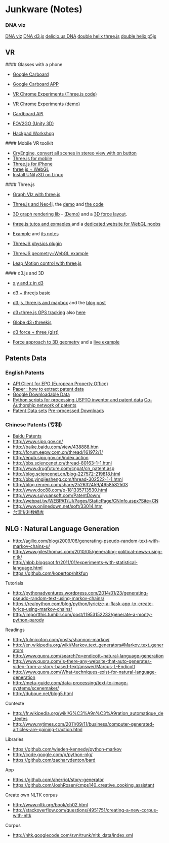 # Junkware (Notes)


### DNA viz



[DNA viz](http://mkweb.bcgsc.ca/)
[DNA d3.js](https://www.google.fr/search?safe=off&biw=1366&bih=606&tbm=isch&sa=1&q=dna+d3.js&oq=dna+d3.js&gs_l=img.3...292761.295443.0.295600.7.7.0.0.0.0.287.908.0j5j1.6.0....0...1c.1.51.img..7.0.0.CnmQDO1ubpE)
[delicio.us DNA](http://www.bigpixel.net/work/p_deliciousDna.html)
[double helix three.js](http://codepen.io/chris-creditdesign/pen/tKmqG)
[double helix p5js](http://www.openprocessing.org/sketch/103983)


## VR

#### Glasses with a phone

* [Google Carboard](https://developers.google.com/cardboard/)
* [Google Carboard APP](https://play.google.com/store/apps/details?id=com.google.samples.apps.cardboarddemo)
* [VR Chrome Experiments (Three.js code)](http://vr.chromeexperiments.com/example.html)
* [VR Chrome Experiments (demo)](http://vr.chromeexperiments.com)
* [Cardboard API](https://developers.google.com/cardboard/overview)
* [FOV2GO (Unity 3D)](http://projects.ict.usc.edu/mxr/diy/fov2go-developer/)

* [Hackpad Workshop](https://hackpad.com/Fabrique-ton-casque-de-realite-augmentee-labo-J0lflQOMRWf)

#### Mobile VR toolkit

* [CryEngine, convert all scenes in stereo view with on button](http://cryengine.com/)
* [Three.js for mobile](https://speakerdeck.com/judytuna/interactive-3d-for-mobile-web-introducing-three-dot-js)
* [Three.js for iPhone](http://stackoverflow.com/questions/16099843/ios-html5-with-three-js-development)
* [three js + WebGL](http://threejs.org/examples/#webgl_effects_stereo)
* [Install UNity3D on Linux](http://wiki.unity3d.com/index.php/Running_Unity_on_Linux_through_Wine#Prerequisites)

#### Three.js

* [Graph VIz with three.js](https://github.com/davidpiegza/Graph-Visualization)
* [Three.js and Neo4j](http://maxdemarzi.com/2012/04/16/using-three-js-with-neo4j/),  the [demo](http://neothree.herokuapp.com/index.html) and [the code](https://github.com/maxdemarzi/neo_three)
* [3D graph rendering lib](https://github.com/anvaka/ngraph/tree/master/examples/three.js/Basic) - [(Demo)](http://anvaka.github.io/ngraph/examples/three.js/Basic/index.html?graph=balancedBinTree&n=6) and a [3D force layout](https://github.com/anvaka/ngraph.forcelayout3d.git).

* [three.js tutos and exmaples ](http://tutorialzine.com/2013/09/20-impressive-examples-for-learning-webgl-with-three-js/) and a [dedicated website for WebGL noobs](http://learningthreejs.com/)
* [Example](http://jhclaura.com/meshup/noise3d/index.html) and [its notes](http://www.jhclaura.com/study-note_three-js/)
* [ThreeJS physics plugin](http://chandlerprall.github.io/Physijs/)
* [ThreeJS geometry+WebGL example](https://twitter.com/ProfStemkoski/status/356530868145229827)
* [Leap Motion control with three.js](https://github.com/cabbibo/Leap-Object-Controls)


#### d3.js and 3D

* [x,y and z in d3](http://stackoverflow.com/questions/21043260/3-dimension-x-y-and-z-graph-using-d3-js)
* [d3 + threejs basic](http://makc3d.wordpress.com/2013/10/30/using-d3-js-with-three-js/)
* [d3.js, three.js and mapbox](https://github.com/sghall/threejs-maps) and the [blog post](http://www.delimited.io/blog/2014/5/10/maps-with-d3js-threejs-and-mapbox)
* [d3+three.js GPS tracking](http://blog.thematicmapping.org/2013/11/showing-gps-tracks-in-3d-with-threejs.html) also [here](http://css.dzone.com/articles/render-geographic-information)
* [Globe d3+threekjs](http://techslides.com/d3-globe-with-canvas-webgl-and-three-js/)
* [d3 force + three (gist)](https://gist.github.com/artzub/4714063/)

* [Force approach to 3D geometry](http://www.delimited.io/blog/2014/6/17/force-directed-graphs-in-d3) and a [live example](http://bl.ocks.org/christophermanning/raw/1703449/f5d28373af4970da23cc963580e18f4fdecf72fa/)





## Patents Data

### English Patents

* [API Client for EPO (European Property Office) ](https://github.com/55minutes/python-epo-ops-client)
* [Paper : how to extract patent data](http://www.funginstitute.berkeley.edu/sites/default/files/Extracting_and_Formatting.pdf)
* [Google Downloadable Data](http://www.google.com/googlebooks/uspto-patents-grants-text.html)
* [Python scripts for processing USPTO inventor and patent data](https://github.com/funginstitute/patentprocessor/)
[Co-Authorship network of patents](http://thedata.harvard.edu/dvn/dv/patent/faces/study/StudyPage.xhtml?globalId=hdl:1902.1/15705&studyListingIndex=0_fd8595bd5c692dce0bef4ed95108)
* [Patent Data sets](http://www.nber.org/patents)
[Pre-processed Downloads](https://github.com/funginstitute/downloads)

### Chinese Patents (专利)

* [Baidu Patents](http://zhuanli.baidu.com/)
* http://www.sipo.gov.cn/
* http://baike.baidu.com/view/438888.htm
* http://forum.eepw.com.cn/thread/161972/1/
* http://epub.sipo.gov.cn/index.action
* http://bbs.sciencenet.cn/thread-80163-1-1.html
* http://www.drugfuture.com/cnpat/cn_patent.asp
* http://blog.sciencenet.cn/blog-227572-219818.html
* http://bbs.yingjiesheng.com/thread-302522-1-1.html
* http://blog.renren.com/share/252632459/4658582503
* http://www.doc88.com/p-181335713530.html
* http://www.suiyuansoft.com/PatentDown/
* http://webpat.tw/WEBPAT/UI/Pages/StaticPage/CNInfo.aspx?Site=CN
* http://www.onlinedown.net/soft/33014.htm
* [台湾专利数据库](http://www.apipa.org.tw/)


## NLG : Natural Language Generation


* http://agiliq.com/blog/2009/06/generating-pseudo-random-text-with-markov-chains-u/
* http://www.gilesthomas.com/2010/05/generating-political-news-using-nltk/
* http://nlpb.blogspot.fr/2011/01/experiments-with-statistical-language.html
* https://github.com/kopertop/nltkfun



Tutorials

* http://pythonadventures.wordpress.com/2014/01/23/generating-pseudo-random-text-using-markov-chains/
* https://realpython.com/blog/python/lyricize-a-flask-app-to-create-lyrics-using-markov-chains/
* http://importthis.tumblr.com/post/11953152233/generate-a-monty-python-parody

Readings

* http://fulmicoton.com/posts/shannon-markov/
* http://en.wikipedia.org/wiki/Markov_text_generators#Markov_text_generators
* http://www.quora.com/search?q=endicott+natural-language-generation
* http://www.quora.com/Is-there-any-website-that-auto-generates-video-from-a-story-based-text/answer/Marcus-L-Endicott
* http://www.quora.com/What-techniques-exist-for-natural-language-generation
* http://meta-guide.com/data-processing/text-to-image-systems/scenemaker/
* http://duboue.net/blog5.html


Contexte

* http://fr.wikipedia.org/wiki/G%C3%A9n%C3%A9ration_automatique_de_textes
* http://www.nytimes.com/2011/09/11/business/computer-generated-articles-are-gaining-traction.html


Libraries

* https://github.com/wieden-kennedy/python-markov
* http://code.google.com/p/python-nlg/
* https://github.com/zacharydenton/bard

App

* https://github.com/aherriot/story-generator
* https://github.com/JoshRosen/cmps140_creative_cooking_assistant

Create own NLTK corpus

* http://www.nltk.org/book/ch02.html
* http://stackoverflow.com/questions/4951751/creating-a-new-corpus-with-nltk

Corpus
* http://nltk.googlecode.com/svn/trunk/nltk_data/index.xml
